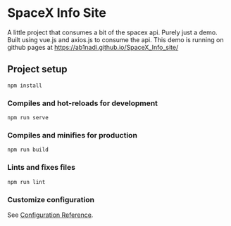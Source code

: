 # SpaceX Info Site
A little project that consumes a bit of the spacex api. Purely just a demo. Built using vue.js and axios.js to consume the api.
This demo is running on github pages at https://ab1nadi.github.io/SpaceX_Info_site/
## Project setup
```
npm install
```

### Compiles and hot-reloads for development
```
npm run serve
```

### Compiles and minifies for production
```
npm run build
```

### Lints and fixes files
```
npm run lint
```

### Customize configuration
See [Configuration Reference](https://cli.vuejs.org/config/).

